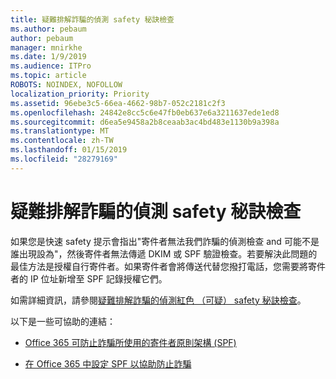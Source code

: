 ```yaml
---
title: 疑難排解詐騙的偵測 safety 秘訣檢查
ms.author: pebaum
author: pebaum
manager: mnirkhe
ms.date: 1/9/2019
ms.audience: ITPro
ms.topic: article
ROBOTS: NOINDEX, NOFOLLOW
localization_priority: Priority
ms.assetid: 96ebe3c5-66ea-4662-98b7-052c2181c2f3
ms.openlocfilehash: 24842e8cc5c6e47fb0eb637e6a3211637ede1ed8
ms.sourcegitcommit: d6ea5e9458a2b8ceaab3ac4bd483e1130b9a398a
ms.translationtype: MT
ms.contentlocale: zh-TW
ms.lasthandoff: 01/15/2019
ms.locfileid: "28279169"
---
```

# <a name="troubleshooting-the-safety-tip-for-fraud-detection-checks"></a>疑難排解詐騙的偵測 safety 秘訣檢查

如果您是快速 safety 提示會指出"寄件者無法我們詐騙的偵測檢查 and 可能不是誰出現設為"，然後寄件者無法傳遞 DKIM 或 SPF 驗證檢查。若要解決此問題的最佳方法是授權自行寄件者。如果寄件者會將傳送代替您撥打電話，您需要將寄件者的 IP 位址新增至 SPF 記錄授權它們。
  
如需詳細資訊，請參閱[疑難排解詐騙的偵測紅色 （可疑） safety 秘訣檢查](https://blogs.msdn.microsoft.com/tzink/2016/11/02/troubleshooting-the-red-suspicious-safety-tip-for-fraud-detection-checks/)。 
  
以下是一些可協助的連結：
  
- [Office 365 可防止詐騙所使用的寄件者原則架構 (SPF)](https://docs.microsoft.com/en-us/office365/SecurityCompliance/how-office-365-uses-spf-to-prevent-spoofing)
    
- [在 Office 365 中設定 SPF 以協助防止詐騙](https://docs.microsoft.com/en-us/office365/SecurityCompliance/set-up-spf-in-office-365-to-help-prevent-spoofing)
    

